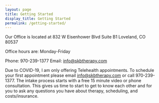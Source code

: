 ```yaml
---
layout: page
title: Getting Started
display_title: Getting Started
permalink: /getting-started/
---
```


Our Office is located at 832 W Eisenhower Blvd Suite B1 Loveland, CO 80537

Office hours are: Monday-Friday

Phone: 970-239-1377 Email: info@skbtherapy.com


Due to COVID-19, I am only offering Telehealth appointments. To schedule your first appointment please email info@skbtherapy.com or call 970-239-1377. The intake process starts with a free 15 minute video or phone consultation. This gives us time to start to get to know each other and for you to ask any questions you have about therapy, scheduling, and costs/insurance.
